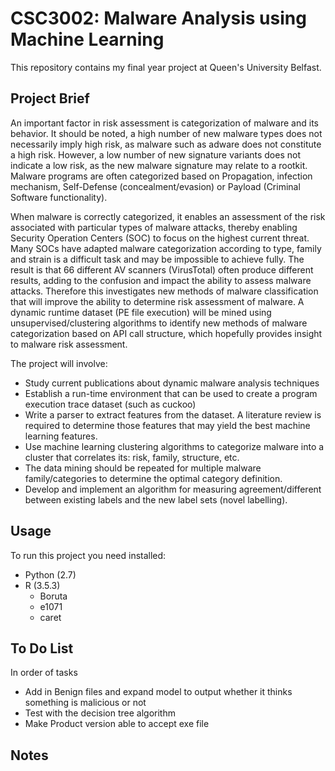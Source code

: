 # CSC3002: Malware Analysis using Machine Learning
This repository contains my final year project at Queen's University Belfast.

## Project Brief
An important factor in risk assessment is categorization of malware and its behavior. It should be noted, a high number of new malware types does not necessarily imply high risk, as malware such as adware does not constitute a high risk. However, a low number of new signature variants does not indicate a low risk, as the new malware signature may relate to a rootkit. Malware programs are often categorized based on Propagation, infection mechanism, Self-Defense (concealment/evasion) or Payload (Criminal Software functionality).

When malware is correctly categorized, it enables an assessment of the risk associated with particular types of malware attacks, thereby enabling Security Operation Centers (SOC) to focus on the highest current threat. Many SOCs have adapted malware categorization according to type, family and strain is a difficult task and may be impossible to achieve fully. The result is that 66 different AV scanners (VirusTotal) often produce different results, adding to the confusion and impact the ability to assess malware attacks. Therefore this investigates new methods of malware classification that will improve the ability to determine risk assessment of malware. A dynamic runtime dataset (PE file execution) will be mined using unsupervised/clustering algorithms to identify new methods of malware categorization based on API call structure, which hopefully provides insight to malware risk assessment.

The project will involve:
* Study current publications about dynamic malware analysis techniques
* Establish a run-time environment that can be used to create a program execution trace dataset (such as cuckoo)
* Write a parser to extract features from the dataset. A literature review is required to determine those features that may yield the best machine learning features.
* Use machine learning clustering algorithms to categorize malware into a cluster that correlates its: risk, family, structure, etc.
* The data mining should be repeated for multiple malware family/categories to determine the optimal category definition.
* Develop and implement an algorithm for measuring agreement/different between existing labels and the new label sets (novel labelling).

## Usage
To run this project you need installed:
* Python (2.7)
* R (3.5.3)
  * Boruta
  * e1071
  * caret

## To Do List
In order of tasks
* Add in Benign files and expand model to output whether it thinks something is malicious or not
* Test with the decision tree algorithm
* Make Product version able to accept exe file

## Notes

